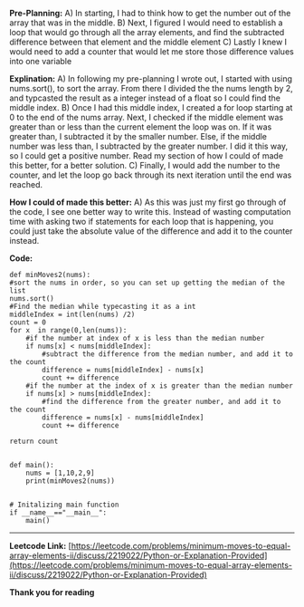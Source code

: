 **Pre-Planning:**
	A) In starting, I had to think how to get the number out of the array that was in the middle.
	B) Next, I figured I would need to establish a loop that would go through all the array elements, and find the subtracted difference between      that  element and the middle element
	C) Lastly I knew I would need to add a counter that would let me store those difference values into one variable
	
**Explination:**
	A) In following my pre-planning I wrote out, I started with using nums.sort(), to sort the array. From there I divided the the nums length by 2, and typcasted the result as a integer instead of a float so I could find the middle index.
	B) Once I had this middle index, I created a for loop starting at 0 to the end of the nums array. Next, I checked if the middle element was greater than or less than the current element the loop was on. If it was greater than, I subtracted it by the smaller number. Else, if the middle number was less than, I subtracted by the greater number. I did it this way, so I could get a positive number. Read my section of how I could of made this better, for a better solution. 
	C) Finally, I would add the number to the counter, and let the loop go back through its next iteration until the end was reached.
	
**How I could of made this better:**
	A) As this was just my first go through of the code, I see one better way to write this. Instead of wasting computation time with asking two if statements for each loop that is happening, you could just take the absolute value of the difference and add it to the counter instead.
	
**Code:**
	
	def minMoves2(nums):
    #sort the nums in order, so you can set up getting the median of the list
    nums.sort()
    #Find the median while typecasting it as a int
    middleIndex = int(len(nums) /2)
    count = 0
    for x  in range(0,len(nums)):
        #if the number at index of x is less than the median number 
        if nums[x] < nums[middleIndex]:
            #subtract the difference from the median number, and add it to the count
            difference = nums[middleIndex] - nums[x]
            count += difference
        #if the number at the index of x is greater than the median number
        if nums[x] > nums[middleIndex]:
            #find the difference from the greater number, and add it to the count
            difference = nums[x] - nums[middleIndex]
            count += difference
        
    return count

    
    def main():
        nums = [1,10,2,9]
        print(minMoves2(nums))
  
  
    # Initalizing main function
    if __name__=="__main__":
        main()
		
----

**Leetcode Link:**
[https://leetcode.com/problems/minimum-moves-to-equal-array-elements-ii/discuss/2219022/Python-or-Explanation-Provided](https://leetcode.com/problems/minimum-moves-to-equal-array-elements-ii/discuss/2219022/Python-or-Explanation-Provided)

**Thank you for reading**

